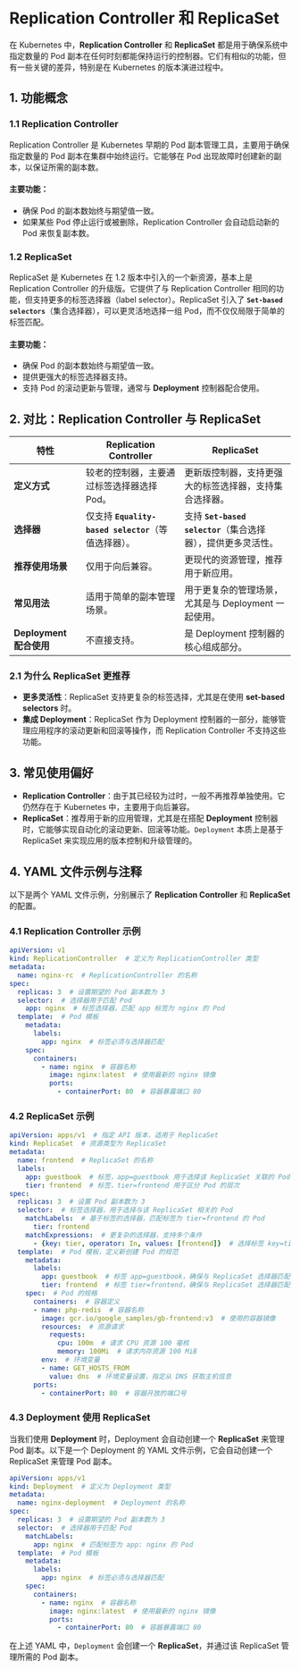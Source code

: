 # Replication Controller 和 ReplicaSet

在 Kubernetes 中，**Replication Controller** 和 **ReplicaSet** 都是用于确保系统中指定数量的 Pod 副本在任何时刻都能保持运行的控制器。它们有相似的功能，但有一些关键的差异，特别是在 Kubernetes 的版本演进过程中。

## 1. 功能概念

### 1.1 Replication Controller

Replication Controller 是 Kubernetes 早期的 Pod 副本管理工具，主要用于确保指定数量的 Pod 副本在集群中始终运行。它能够在 Pod 出现故障时创建新的副本，以保证所需的副本数。

#### 主要功能：
- 确保 Pod 的副本数始终与期望值一致。
- 如果某些 Pod 停止运行或被删除，Replication Controller 会自动启动新的 Pod 来恢复副本数。

### 1.2 ReplicaSet

ReplicaSet 是 Kubernetes 在 1.2 版本中引入的一个新资源，基本上是 Replication Controller 的升级版。它提供了与 Replication Controller 相同的功能，但支持更多的标签选择器（label selector）。ReplicaSet 引入了 **`Set-based selectors`**（集合选择器），可以更灵活地选择一组 Pod，而不仅仅局限于简单的标签匹配。

#### 主要功能：
- 确保 Pod 的副本数始终与期望值一致。
- 提供更强大的标签选择器支持。
- 支持 Pod 的滚动更新与管理，通常与 **Deployment** 控制器配合使用。

## 2. 对比：Replication Controller 与 ReplicaSet

| 特性                    | Replication Controller                               | ReplicaSet                                                   |
| ----------------------- | ---------------------------------------------------- | ------------------------------------------------------------ |
| **定义方式**            | 较老的控制器，主要通过标签选择器选择 Pod。           | 更新版控制器，支持更强大的标签选择器，支持集合选择器。       |
| **选择器**              | 仅支持 **`Equality-based selector`**（等值选择器）。 | 支持 **`Set-based selector`**（集合选择器），提供更多灵活性。 |
| **推荐使用场景**        | 仅用于向后兼容。                                     | 更现代的资源管理，推荐用于新应用。                           |
| **常见用法**            | 适用于简单的副本管理场景。                           | 用于更复杂的管理场景，尤其是与 Deployment 一起使用。         |
| **Deployment 配合使用** | 不直接支持。                                         | 是 Deployment 控制器的核心组成部分。                         |

### 2.1 为什么 ReplicaSet 更推荐

- **更多灵活性**：ReplicaSet 支持更复杂的标签选择，尤其是在使用 **set-based selectors** 时。
- **集成 Deployment**：ReplicaSet 作为 Deployment 控制器的一部分，能够管理应用程序的滚动更新和回滚等操作，而 Replication Controller 不支持这些功能。

## 3. 常见使用偏好

- **Replication Controller**：由于其已经较为过时，一般不再推荐单独使用。它仍然存在于 Kubernetes 中，主要用于向后兼容。
- **ReplicaSet**：推荐用于新的应用管理，尤其是在搭配 **Deployment** 控制器时，它能够实现自动化的滚动更新、回滚等功能。`Deployment` 本质上是基于 ReplicaSet 来实现应用的版本控制和升级管理的。

## 4. YAML 文件示例与注释

以下是两个 YAML 文件示例，分别展示了 **Replication Controller** 和 **ReplicaSet** 的配置。

### 4.1 Replication Controller 示例

```yaml
apiVersion: v1
kind: ReplicationController  # 定义为 ReplicationController 类型
metadata:
  name: nginx-rc  # ReplicationController 的名称
spec:
  replicas: 3  # 设置期望的 Pod 副本数为 3
  selector:  # 选择器用于匹配 Pod
    app: nginx  # 标签选择器，匹配 app 标签为 nginx 的 Pod
  template:  # Pod 模板
    metadata:
      labels:
        app: nginx  # 标签必须与选择器匹配
    spec:
      containers:
        - name: nginx  # 容器名称
          image: nginx:latest  # 使用最新的 nginx 镜像
          ports:
            - containerPort: 80  # 容器暴露端口 80
```

### 4.2 ReplicaSet 示例

```yaml
apiVersion: apps/v1  # 指定 API 版本，适用于 ReplicaSet
kind: ReplicaSet  # 资源类型为 ReplicaSet
metadata:
  name: frontend  # ReplicaSet 的名称
  labels:
    app: guestbook  # 标签，app=guestbook 用于选择该 ReplicaSet 关联的 Pod
    tier: frontend  # 标签，tier=frontend 用于区分 Pod 的层次
spec:
  replicas: 3  # 设置 Pod 副本数为 3
  selector:  # 标签选择器，用于选择与该 ReplicaSet 相关的 Pod
    matchLabels:  # 基于标签的选择器，匹配标签为 tier=frontend 的 Pod
      tier: frontend
    matchExpressions:  # 更复杂的选择器，支持多个条件
      - {key: tier, operator: In, values: [frontend]}  # 选择标签 key=tier 且值为 frontend 的 Pod
  template:  # Pod 模板，定义新创建 Pod 的规范
    metadata:
      labels:
        app: guestbook  # 标签 app=guestbook，确保与 ReplicaSet 选择器匹配
        tier: frontend  # 标签 tier=frontend，确保与 ReplicaSet 选择器匹配
    spec:  # Pod 的规格
      containers:  # 容器定义
      - name: php-redis  # 容器名称
        image: gcr.io/google_samples/gb-frontend:v3  # 使用的容器镜像
        resources:  # 资源请求
          requests:
            cpu: 100m  # 请求 CPU 资源 100 毫核
            memory: 100Mi  # 请求内存资源 100 MiB
        env:  # 环境变量
        - name: GET_HOSTS_FROM
          value: dns  # 环境变量设置，指定从 DNS 获取主机信息
      ports:
        - containerPort: 80  # 容器开放的端口号
```

### 4.3 Deployment 使用 ReplicaSet

当我们使用 **Deployment** 时，Deployment 会自动创建一个 **ReplicaSet** 来管理 Pod 副本。以下是一个 Deployment 的 YAML 文件示例，它会自动创建一个 ReplicaSet 来管理 Pod 副本。

```yaml
apiVersion: apps/v1
kind: Deployment  # 定义为 Deployment 类型
metadata:
  name: nginx-deployment  # Deployment 的名称
spec:
  replicas: 3  # 设置期望的 Pod 副本数为 3
  selector:  # 选择器用于匹配 Pod
    matchLabels:
      app: nginx  # 匹配标签为 app: nginx 的 Pod
  template:  # Pod 模板
    metadata:
      labels:
        app: nginx  # 标签必须与选择器匹配
    spec:
      containers:
        - name: nginx  # 容器名称
          image: nginx:latest  # 使用最新的 nginx 镜像
          ports:
            - containerPort: 80  # 容器暴露端口 80
```

在上述 YAML 中，`Deployment` 会创建一个 **ReplicaSet**，并通过该 ReplicaSet 管理所需的 Pod 副本。

